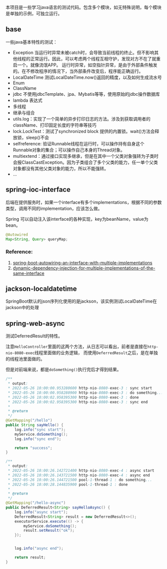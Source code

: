 
本项目是一些学习java语言的测试代码。包含多个模块，如无特殊说明，每个模块是单独的示例，可独立运行。

## base
一些java基本特性的测试：

- Exception
  当运行时异常未被catch时，会导致当前线程的终止。但不影响其他线程的正常运行。因此，可以考虑两个线程互相守护，发现对方不在了就重启一个。就像流氓APP。
  运行时异常，如空指针异常，是由于外部条件触发的。在不修改程序的情况下，当外部条件改变后，程序能正确运行。
- LocalDateTime 测试LocalDateTime.now()返回的精度，以及如何生成流水号
- Enum
- ClassName
- jdbc 不使用jdbcTemplate、jpa、Mybatis等等，使用原始的jdbc操作数据库
- lambda 表达式
- 多线程
- 继承与组合  
- utils.log：实现了一个简单的异步打印日志的方法。涉及到获取调用者的className、打印固定长度的字符串等技巧
- lock.LockTest：测试了synchronized block 提供的内置锁。wait()方法会释放锁，sleep()不会
- selfreference: 验证Runnable线程在运行时，可以操作持有自身这个Runnable对象的集合；可以操作自己本身的Thread对象。
- multiextend：通过接口实现多继承，但是在其中一个父类对象强转为子类时会报ClassCastException。因为子类组合了多个父类的能力，任一单个父类对象都没有其他父类对象的能力，所以不能强转。
- ...

## spring-ioc-interface
后端在提供服务时，如果一个interface有多个implementations，根据不同的参数类型，调用不同的implementation，应该怎么做。

Spring 可以自动注入该interface的各种实现，key为beanName，value为bean。

```java
@Autowired
Map<String, Query> queryMap;
```
### Reference:
1. [spring-boot-autowiring-an-interface-with-multiple-implementations](https://stackoverflow.com/questions/51766013/spring-boot-autowiring-an-interface-with-multiple-implementations)
2. [dynamic-dependency-injection-for-multiple-implementations-of-the-same-interface](https://stackoverflow.com/questions/53273923/dynamic-dependency-injection-for-multiple-implementations-of-the-same-interface)

## jackson-localdatetime
SpringBoot默认的json序列化使用的是jackson，该实例测试LocalDateTime在jackson中的处理

## spring-web-async
测试DeferredResult的特性。

注意`HelloController`里面的这两个方法，从日志可以看出，前者是直接在`http-nio-8080-exec`线程里面做的业务逻辑，
而使用`DeferredResult`之后，是在单独的线程池里面做的。

但是对前端来说，都是`doSomething()`执行完后才得到结果。
```java
/**
 * output:
 * 2022-05-26 10:00:00.953280600 http-nio-8080-exec-3 : sync start
 * 2022-05-26 10:00:00.958280900 http-nio-8080-exec-3 : do something...
 * 2022-05-26 10:00:02.958395300 http-nio-8080-exec-3 : done
 * 2022-05-26 10:00:02.958395300 http-nio-8080-exec-3 : sync end
 *
 * @return
 */
@GetMapping("/hello")
public String sayHello() {
    log.info("sync start");
    myService.doSomething();
    log.info("sync end");

    return "success";
}

/**
 * output:
 * 2022-05-26 10:00:26.142721400 http-nio-8080-exec-4 : async start
 * 2022-05-26 10:00:26.143721500 http-nio-8080-exec-4 : async end
 * 2022-05-26 10:00:26.144721500 pool-1-thread-1 : do something...
 * 2022-05-26 10:00:28.144835900 pool-1-thread-1 : done
 *
 * @return
 */
@GetMapping("/hello-async")
public DeferredResult<String> sayHelloAsync() {
    log.info("async start");
    DeferredResult<String> result = new DeferredResult<>();
    executorService.execute(() -> {
        myService.doSomething();
        result.setResult("ok");
    });


    log.info("async end");

    return result;
}
```

